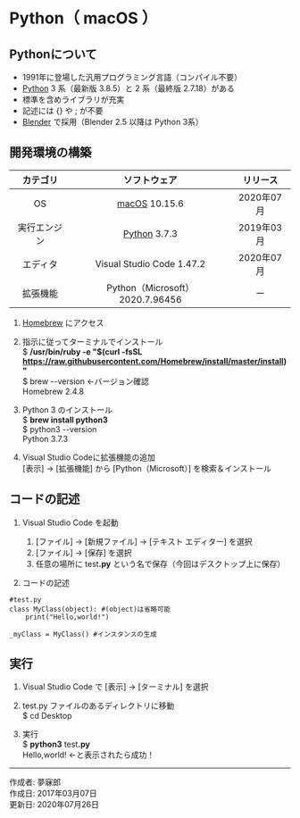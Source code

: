 # Python（ macOS ）

## Pythonについて

* 1991年に登場した汎用プログラミング言語（コンパイル不要）
* [Python](https://ja.wikipedia.org/wiki/Python) 3 系（最新版 3.8.5）と 2 系（最終版 2.7.18）がある
* 標準を含めライブラリが充実
* 記述には {} や ; が不要
* [Blender](https://ja.wikipedia.org/wiki/Blender) で採用（Blender 2.5 以降は Python 3系）

## 開発環境の構築

|カテゴリ|ソフトウェア|リリース|
|:--:|:--:|:--:|
|OS|[macOS](https://ja.wikipedia.org/wiki/MacOS) 10.15.6|2020年07月|
|実行エンジン|[Python](https://ja.wikipedia.org/wiki/Python) 3.7.3|2019年03月|
|エディタ|Visual Studio Code 1.47.2|2020年07月|
|拡張機能|Python（Microsoft） 2020.7.96456|ー|

1. [Homebrew](https://brew.sh/index_ja.html) にアクセス

1. 指示に従ってターミナルでインストール  
    $ <b>/usr/bin/ruby -e "$(curl -fsSL https://raw.githubusercontent.com/Homebrew/install/master/install)"</b>  
    $ brew --version ←バージョン確認  
    Homebrew 2.4.8

1. Python 3 のインストール  
    $ <b>brew install python3</b>  
    $ python3 --version  
    Python 3.7.3

1. Visual Studio Codeに拡張機能の追加  
    [表示] → [拡張機能] から [Python（Microsoft）] を検索＆インストール

## コードの記述

1. Visual Studio Code を起動
    1. [ファイル] → [新規ファイル] → [テキスト エディター] を選択
    1. [ファイル] → [保存] を選択
    1. 任意の場所に test<b>.py</b> という名で保存（今回はデスクトップ上に保存） 

1. コードの記述
```
#test.py
class MyClass(object): #(object)は省略可能
    print("Hello,world!")

_myClass = MyClass() #インスタンスの生成
```

## 実行

1. Visual Studio Code で [表示] → [ターミナル] を選択

1. test.py ファイルのあるディレクトリに移動  
$ cd Desktop

1. 実行  
$ <b>python3</b> test<b>.py</b>  
Hello,world! ←と表示されたら成功！

***
作成者: 夢寐郎  
作成日: 2017年03月07日  
更新日: 2020年07月26日
